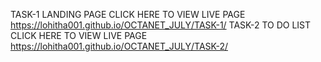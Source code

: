 TASK-1 LANDING PAGE CLICK HERE TO VIEW LIVE PAGE https://lohitha001.github.io/OCTANET_JULY/TASK-1/
TASK-2 TO DO LIST CLICK HERE TO VIEW LIVE PAGE https://lohitha001.github.io/OCTANET_JULY/TASK-2/
